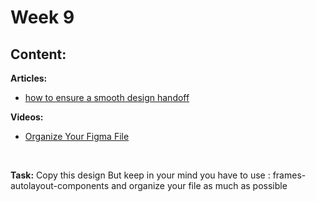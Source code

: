 # Week 9

## Content:

**Articles:**
- [how to ensure a smooth design handoff](https://www.interaction-design.org/literature/article/how-to-ensure-a-smooth-design-handoff)


 **Videos:**
 
 - [Organize Your Figma File](https://www.youtube.com/watch?v=3RjE5eEdAos&list=PLjzhiGLyugKynpBi7v2AWMCJgTrRI6Ne-&index=13)
<br>

 **Task:**
 Copy this design 
 But keep in your mind you have to use : frames-autolayout-components and organize your file as much as possible

